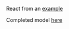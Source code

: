 React from an [example](https://www.syncfusion.com/resources/techportal/details/ebooks/Reactjs_Succinctly?utm_source=devfreebooks&utm_medium=medium&utm_campaign=DevFreeBooks)

Completed model [here](http://codepen.io/cgrams/full/EmxgvN/)
